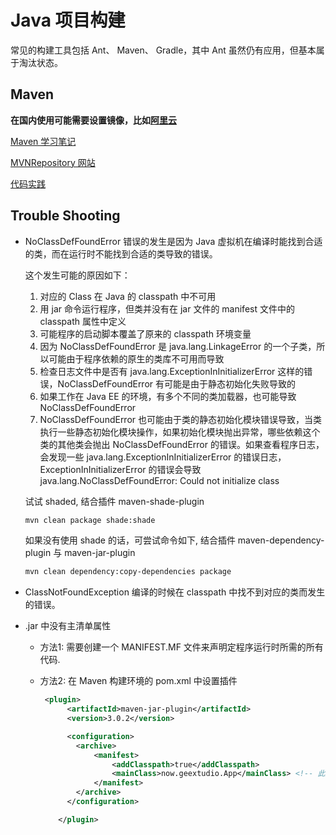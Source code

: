 # Java 项目构建

常见的构建工具包括 Ant、 Maven、 Gradle，其中 Ant 虽然仍有应用，但基本属于淘汰状态。

## Maven

**在国内使用可能需要设置镜像，比如[阿里云](https://developer.aliyun.com/mirror/maven?spm=a2c6h.13651102.0.0.3e221b11O6YC4J)**

[Maven 学习笔记](./about_maven.md)

[MVNRepository 网站](https://mvnrepository.com/)

[代码实践](../../src/languagelab/java/mavenlab/)

## Trouble Shooting

* NoClassDefFoundError
  错误的发生是因为 Java 虚拟机在编译时能找到合适的类，而在运行时不能找到合适的类导致的错误。

  这个发生可能的原因如下：

  1. 对应的 Class 在 Java 的 classpath 中不可用
  2. 用 jar 命令运行程序，但类并没有在 jar 文件的 manifest 文件中的 classpath 属性中定义
  3. 可能程序的启动脚本覆盖了原来的 classpath 环境变量
  4. 因为 NoClassDefFoundError 是 java.lang.LinkageError 的一个子类，所以可能由于程序依赖的原生的类库不可用而导致
  5. 检查日志文件中是否有 java.lang.ExceptionInInitializerError 这样的错误，NoClassDefFoundError 有可能是由于静态初始化失败导致的
  6. 如果工作在 Java EE 的环境，有多个不同的类加载器，也可能导致 NoClassDefFoundError
  7. NoClassDefFoundError 也可能由于类的静态初始化模块错误导致，当类执行一些静态初始化模块操作，如果初始化模块抛出异常，哪些依赖这个类的其他类会抛出 NoClassDefFoundError 的错误。如果查看程序日志，会发现一些 java.lang.ExceptionInInitializerError 的错误日志，ExceptionInInitializerError 的错误会导致 java.lang.NoClassDefFoundError: Could not initialize class

  试试 shaded, 结合插件 maven-shade-plugin
  
  ```bash
  mvn clean package shade:shade
  ```

  如果没有使用 shade 的话，可尝试命令如下, 结合插件 maven-dependency-plugin 与 maven-jar-plugin
  
  ```bash
  mvn clean dependency:copy-dependencies package
  ```

* ClassNotFoundException
  编译的时候在 classpath 中找不到对应的类而发生的错误。
* .jar 中没有主清单属性

  * 方法1: 需要创建一个 MANIFEST.MF 文件来声明定程序运行时所需的所有代码.
  * 方法2: 在 Maven 构建环境的 pom.xml 中设置插件

    ```xml
     <plugin>
          <artifactId>maven-jar-plugin</artifactId>
          <version>3.0.2</version>

          <configuration>
            <archive>
                <manifest>
                    <addClasspath>true</addClasspath>
                    <mainClass>now.geextudio.App</mainClass> <!-- 此处为主入口-->
                </manifest>
            </archive>
          </configuration>

        </plugin>
    ```
